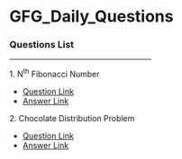 <h1>GFG_Daily_Questions</h1>
<h3>Questions List</h3>
<hr width="50%">
<div class="questions" style="margin-top:1em;">
  <p>1. N<sup>th</sup> Fibonacci Number
  <ul>
    <li><a href="https://practice.geeksforgeeks.org/problems/nth-fibonacci-number1335/1"> Question Link</a></li>
    <li><a href="https://github.com/Anibaba4296/GFG_Daily_Questions/blob/main/Nth%20Fibonacci%20Number"> Answer Link</a></li>
  </ul>
</p>
  <p>2. Chocolate Distribution Problem
  <ul>
    <li><a href="https://practice.geeksforgeeks.org/problems/chocolate-distribution-problem3825/1"> Question Link</a></li>
    <li><a href="https://github.com/Anibaba4296/GFG_Daily_Questions/blob/main/Chocolate%20Distribution%20Problem"> Answer Link</a></li>
  </ul>
</p>
</div>
